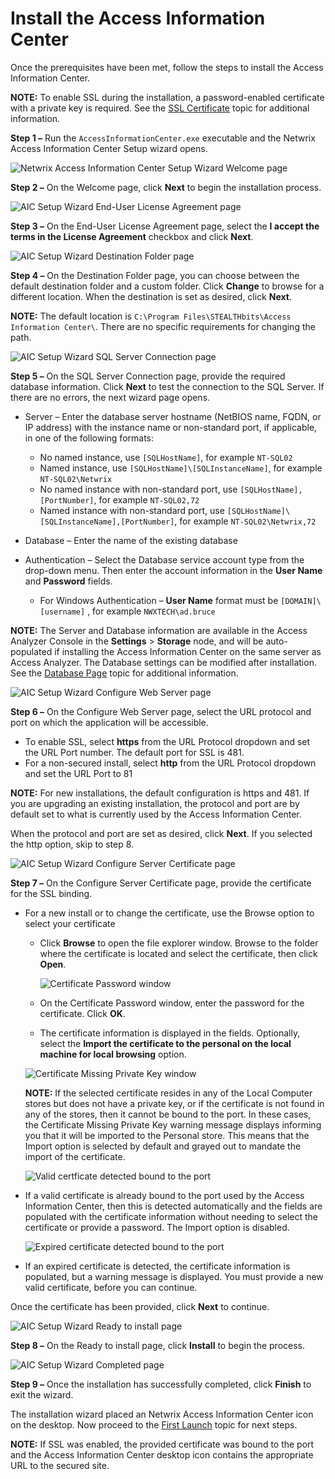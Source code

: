 # Install the Access Information Center

Once the prerequisites have been met, follow the steps to install the Access Information Center.

**NOTE:** To enable SSL during the installation, a password-enabled certificate with a private key
is required. See the [SSL Certificate](/docs/accessinformationcenter/12.0/installation/index.md#ssl-certificate) topic for additional
information.

**Step 1 –** Run the `AccessInformationCenter.exe` executable and the Netwrix Access Information
Center Setup wizard opens.

![Netwrix Access Information Center Setup Wizard Welcome page](/img/product_docs/activitymonitor/activitymonitor/install/welcome.webp)

**Step 2 –** On the Welcome page, click **Next** to begin the installation process.

![AIC Setup Wizard End-User License Agreement page](/img/product_docs/activitymonitor/activitymonitor/install/eula.webp)

**Step 3 –** On the End-User License Agreement page, select the **I accept the terms in the License
Agreement** checkbox and click **Next**.

![AIC Setup Wizard Destination Folder page](/img/product_docs/activitymonitor/activitymonitor/install/destinationfolder.webp)

**Step 4 –** On the Destination Folder page, you can choose between the default destination folder
and a custom folder. Click **Change** to browse for a different location. When the destination is
set as desired, click **Next**.

**NOTE:** The default location is `C:\Program Files\STEALTHbits\Access Information Center\`. There
are no specific requirements for changing the path.

![AIC Setup Wizard SQL Server Connection page](/img/product_docs/accessanalyzer/12.0/install/application/sqlserver.webp)

**Step 5 –** On the SQL Server Connection page, provide the required database information. Click
**Next** to test the connection to the SQL Server. If there are no errors, the next wizard page
opens.

- Server – Enter the database server hostname (NetBIOS name, FQDN, or IP address) with the instance
  name or non-standard port, if applicable, in one of the following formats:

  - No named instance, use `[SQLHostName]`, for example `NT-SQL02`
  - Named instance, use `[SQLHostName]\[SQLInstanceName]`, for example `NT-SQL02\Netwrix`
  - No named instance with non-standard port, use `[SQLHostName],[PortNumber]`, for example
    `NT-SQL02,72`
  - Named instance with non-standard port, use `[SQLHostName]\[SQLInstanceName],[PortNumber]`, for
    example `NT-SQL02\Netwrix,72`

- Database – Enter the name of the existing database

- Authentication – Select the Database service account type from the drop-down menu. Then enter the
  account information in the **User Name** and **Password** fields.
  - For Windows Authentication – **User Name** format must be `[DOMAIN]\[username]` , for example
    `NWXTECH\ad.bruce`

**NOTE:** The Server and Database information are available in the Access Analyzer Console in the
**Settings** > **Storage** node, and will be auto-populated if installing the Access Information
Center on the same server as Access Analyzer. The Database settings can be modified after
installation. See the [Database Page](/docs/accessinformationcenter/12.0/administration/configuration/database.md) topic for additional
information.

![AIC Setup Wizard Configure Web Server page](/img/product_docs/accessanalyzer/12.0/admin/action/survey/webserver.webp)

**Step 6 –** On the Configure Web Server page, select the URL protocol and port on which the
application will be accessible.

- To enable SSL, select **https** from the URL Protocol dropdown and set the URL Port number. The
  default port for SSL is 481.
- For a non-secured install, select **http** from the URL Protocol dropdown and set the URL Port to
  81

**NOTE:** For new installations, the default configuration is https and 481. If you are upgrading an
existing installation, the protocol and port are by default set to what is currently used by the
Access Information Center.

When the protocol and port are set as desired, click **Next**. If you selected the http option, skip
to step 8.

![AIC Setup Wizard Configure Server Certificate page](/img/product_docs/accessinformationcenter/access/informationcenter/installation/servercertificate.webp)

**Step 7 –** On the Configure Server Certificate page, provide the certificate for the SSL binding.

- For a new install or to change the certificate, use the Browse option to select your certificate

  - Click **Browse** to open the file explorer window. Browse to the folder where the certificate
    is located and select the certificate, then click **Open**.

    ![Certificate Password window](/img/product_docs/accessinformationcenter/access/informationcenter/installation/certificatepassword.webp)

  - On the Certificate Password window, enter the password for the certificate. Click **OK**.
  - The certificate information is displayed in the fields. Optionally, select the **Import the
    certificate to the personal on the local machine for local browsing** option.

  ![Certificate Missing Private Key window](/img/product_docs/accessinformationcenter/access/informationcenter/installation/certificatemissingprivatekey.webp)

  **NOTE:** If the selected certificate resides in any of the Local Computer stores but does not
  have a private key, or if the certificate is not found in any of the stores, then it cannot be
  bound to the port. In these cases, the Certificate Missing Private Key warning message displays
  informing you that it will be imported to the Personal store. This means that the Import option
  is selected by default and grayed out to mandate the import of the certificate.

  ![Valid certficate detected bound to the port](/img/product_docs/accessinformationcenter/access/informationcenter/installation/servercertificatevalid.webp)

- If a valid certificate is already bound to the port used by the Access Information Center, then
  this is detected automatically and the fields are populated with the certificate information
  without needing to select the certificate or provide a password. The Import option is disabled.

  ![Expired certificate detected bound to the port](/img/product_docs/accessinformationcenter/access/informationcenter/installation/servercertificateexpired.webp)

- If an expired certificate is detected, the certificate information is populated, but a warning
  message is displayed. You must provide a new valid certificate, before you can continue.

Once the certificate has been provided, click **Next** to continue.

![AIC Setup Wizard Ready to install page](/img/product_docs/activitymonitor/activitymonitor/install/ready.webp)

**Step 8 –** On the Ready to install page, click **Install** to begin the process.

![AIC Setup Wizard Completed page](/img/product_docs/threatprevention/threatprevention/install/reportingmodule/completed.webp)

**Step 9 –** Once the installation has successfully completed, click **Finish** to exit the wizard.

The installation wizard placed an Netwrix Access Information Center icon on the desktop. Now proceed
to the [First Launch](/docs/accessinformationcenter/12.0/administration/first-launch.md) topic for next steps.

**NOTE:** If SSL was enabled, the provided certificate was bound to the port and the Access
Information Center desktop icon contains the appropriate URL to the secured site.
